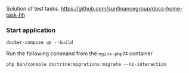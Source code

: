 Solution of test tasks. https://github.com/sunfinancegroup/docs-home-task-hh

### Start application ###

````
docker-compose up --build
````
Run the following command from the ``nginx-php74`` container
````
php bin/console doctrine:migrations:migrate --no-interaction
````

